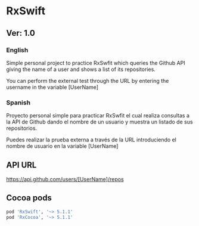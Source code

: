 # RxSwift
## Ver: 1.0

### English
Simple personal project to practice RxSwfit which queries the Github API giving the name of a user and shows a list of its repositories.

You can perform the external test through the URL by entering the username in the variable [UserName]

### Spanish
Proyecto personal simple para practicar RxSwfit  el cual realiza consultas a la API de Github dando el nombre de un usuario y muestra un listado de sus repositorios.

Puedes realizar la prueba externa a través de la URL introduciendo el nombre de usuario en la variable [UserName]

## API URL
https://api.github.com/users/[UserName]/repos


## Cocoa pods

```bash
pod 'RxSwift', '~> 5.1.1'
pod 'RxCocoa', '~> 5.1.1'
```
